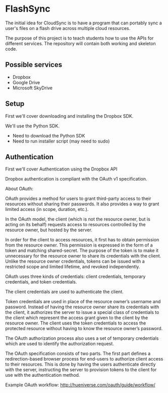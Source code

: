 # FlashSync

The initial idea for CloudSync is to have a program that can portably sync a user's files on a flash drive across multiple cloud resources.

The purpose of this project is to teach students how to use the APIs for different services. The repository will contain both working and skeleton code.

## Possible services

* Dropbox
* Google Drive
* Microsoft SkyDrive

## Setup

First we'll cover downloading and installing the Dropbox SDK. 

We'll use the Python SDK. 

- Need to download the Python SDK
- Need to run installer script (may need to sudo)

## Authentication

First we'll cover Authentication using the Dropbox API

Dropbox authentication is compliant with the OAuth v1 specification. 

About OAuth:

OAuth provides a method for users to grant third-party access to their resources without sharing their passwords. It also provides a way to grant limited access (in scope, duration, etc.).

In the OAuth model, the client (which is not the resource owner, but is acting on its behalf) requests access to resources controlled by the resource owner, but hosted by the server.

In order for the client to access resources, it first has to obtain permission from the resource owner.  This permission is expressed in the form of a token and matching shared-secret.  The purpose of the token is to make it unnecessary for the resource owner to share its credentials with the client.  Unlike the resource owner credentials, tokens can be issued with a restricted scope and limited lifetime, and revoked independently.

OAuth uses three kinds of credentials: client credentials, temporary credentials, and token credentials. 

The client credentials are used to authenticate the client.

Token credentials are used in place of the resource owner’s username and password. Instead of having the resource owner share its credentials with the client, it authorizes the server to issue a special class of credentials to the client which represent the access grant given to the client by the resource owner. The client uses the token credentials to access the protected resource without having to know the resource owner’s password.

The OAuth authorization process also uses a set of temporary credentials which are used to identify the authorization request. 

The OAuth specification consists of two parts. The first part defines a redirection-based browser process for end-users to authorize client access to their resources. This is done by having the users authenticate directly with the server, instructing the server to provision tokens to the client for use with the authentication method.

Example OAuth workflow: http://hueniverse.com/oauth/guide/workflow/